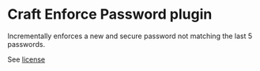 # Craft Enforce Password plugin

Incrementally enforces a new and secure password not matching the last 5 passwords.

See [license](https://github.com/born05/craft-enforcepassword/blob/master/LICENSE.md)
